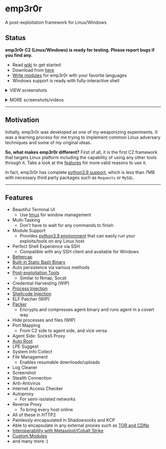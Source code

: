 # emp3r0r
A post-exploitation framework for Linux/Windows

## Status

**emp3r0r C2 (Linux/Windows) is ready for testing. Please report bugs if you find any.**
- Read [wiki](https://github.com/jm33-m0/emp3r0r/wiki) to get started
- Download from [here](https://github.com/jm33-m0/emp3r0r/releases)
- [Write modules](https://github.com/jm33-m0/emp3r0r/wiki/Write-modules-for-emp3r0r) for emp3r0r with your favorite languages
- Windows support is ready with fully-interactive shell 

<details><summary> VIEW screenshots</summary>
  
![image](https://user-images.githubusercontent.com/10167884/162661854-a52fc5bc-b322-4099-8a06-8f2aaa76b3ea.png)

![image](https://user-images.githubusercontent.com/10167884/163743855-6639c6aa-9b3a-4891-8845-1505236ac026.png)</details>

<details><summary> MORE screenshots/videos</summary>

https://user-images.githubusercontent.com/10167884/155106403-ca6bd763-7f09-4aae-adc3-67f7a36f99ad.mp4

![image](https://user-images.githubusercontent.com/10167884/158535621-6c0ecbc5-47cb-4ad2-bbf6-4e625eef1f84.png)

![c2](./img/c2transports.png)

</details>

----------

## Motivation

Initially, emp3r0r was developed as one of my weaponizing experiments. It was a learning process for me trying to implement common Linux adversary techniques and some of my original ideas.

**So, what makes emp3r0r different?** First of all, it is the first C2 framework that targets Linux platform including the capability of using any other tools through it. Take a look at the [features](#features) for more valid reasons to use it.

In fact, emp3r0r has complete [python3.9 support](https://github.com/jm33-m0/emp3r0r/wiki/Write-modules-for-emp3r0r#python), which is less than 7MB with necessary third party packages such as `Requests` or `MySQL`.

----------

## Features
* Beautiful Terminal UI
  * Use [tmux](https://github.com/tmux/tmux) for window management
* Multi-Tasking
  * Don't have to wait for any commands to finish
* Module Support
  * Provides [python3.9 environment](https://github.com/jm33-m0/emp3r0r/releases/tag/v1.3.10) that can easily run your exploits/tools on any Linux host
* Perfect Shell Experience via SSH
  * Compatible with any SSH client and available for Windows
* [Bettercap](https://github.com/bettercap/bettercap)
* [Built-in Static Bash Binary](https://github.com/jm33-m0/emp3r0r/blob/master/core/lib/data/bash.go)
* Auto persistence via various methods
* [Post-exploitation Tools](https://github.com/jm33-m0/emp3r0r/tree/master/core/modules/vaccine) 
  * Similar to Nmap, Socat
* Credential Harvesting (WIP)
* [Process Injection](https://jm33.me/emp3r0r-injection.html)
* [Shellcode Injection](https://jm33.me/process-injection-on-linux.html)
* ELF Patcher (WIP)
* [Packer](https://github.com/jm33-m0/emp3r0r/tree/master/packer)
  * Encrypts and compresses agent binary and runs agent in a covert way
* Hide processes and files (WIP)
* Port Mapping
  * From C2 side to agent side, and vice versa
* Agent Side: Socks5 Proxy
* [Auto Root](https://github.com/jm33-m0/go-lpe)
* LPE Suggest
* System Info Collect
* File Management
  * Enables resumable downloads/uploads
* Log Cleaner
* Screenshot
* Stealth Connection
* Anti-Antivirus
* Internet Access Checker
* Autoproxy 
  * For semi-isolated networks
* Reverse Proxy
  * To bring every host online
* All of these in HTTP2
* Painlessly encapsulated in Shadowsocks and KCP
* Able to encapsulate in any external proxies such as [TOR and CDNs](https://github.com/jm33-m0/emp3r0r/raw/master/img/c2transports.png)
* [Interoperability with Metasploit/Cobalt Strike](https://github.com/jm33-m0/emp3r0r/wiki/Interoperability-with-metasploit-and-other-C2-frameworks)
* [Custom Modules](https://github.com/jm33-m0/emp3r0r/wiki/Write-modules-for-emp3r0r)
* and many more :)
